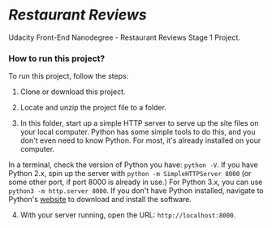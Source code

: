 # _Restaurant Reviews_
Udacity Front-End Nanodegree - Restaurant Reviews Stage 1 Project.

### How to run this project?

To run this project, follow the steps:

1. Clone or download this project.

2. Locate and unzip the project file to a folder.

3. In this folder, start up a simple HTTP server to serve up the site files on your local computer. Python has some simple tools to do this, and you don't even need to know Python. For most, it's already installed on your computer.

In a terminal, check the version of Python you have: `python -V`. If you have Python 2.x, spin up the server with `python -m SimpleHTTPServer 8000` (or some other port, if port 8000 is already in use.) For Python 3.x, you can use `python3 -m http.server 8000`. If you don't have Python installed, navigate to Python's [website](https://www.python.org/) to download and install the software.

4. With your server running, open the URL: `http://localhost:8000`.



